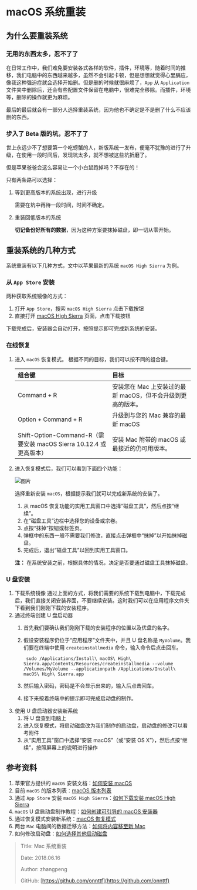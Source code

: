 # macOS 系统重装

## 为什么要重装系统

### 无用的东西太多，忍不了了

在日常工作中，我们难免要安装各式各样的软件，插件，环境等，随着时间的推移，我们电脑中的东西越来越多，虽然不会引起卡顿，但是想想就觉得心里膈应，像我这种强迫症就会选择开始删。但是删的时候就很麻烦了，`App` 从 `Application` 文件夹中删除后，还会有些配置文件保留在电脑中，很难完全移除。而插件，环境等，删除的操作就更为麻烦。

最后的最后就会有一部分人选择重装系统，因为他也不确定是不是删了什么不应该删的东西。

### 步入了 Beta 版的坑，忍不了了

世上永远少不了想要第一个吃螃蟹的人，新版系统一发布，便毫不犹豫的进行了升级，在使用一段时间后，发现坑太多，就不想被这些坑折磨了。

但是苹果爸爸会这么容易让一个小白鼠跑掉吗？不存在的！

只有两条路可以选择：

1. 等到更高版本的系统出现，进行升级

   需要在坑中再待一段时间，时间不确定。

2. 重装回低版本的系统

   **切记备份好所有的数据**，因为这种方案要抹掉磁盘，即一切从零开始。

## 重装系统的几种方式

系统重装有以下几种方式，文中以苹果最新的系统 `macOS High Sierra` 为例。

### 从 `App Store` 安装

两种获取系统镜像的方式：

1. 打开 `App Store`，搜索 `macOS High Sierra` 点击下载按钮
2. 直接打开 [macOS High Sierra](https://search.itunes.apple.com/WebObjects/MZContentLink.woa/wa/link?mt=11&path=mac%2fmacoshighsierra) 页面，点击下载按钮

下载完成后，安装器会自动打开，按照提示即可完成新系统的安装。

### 在线恢复

1. 进入 `macOS` 恢复模式。
    根据不同的目标，我们可以按不同的组合键。

    | 组合键                                                             | 目标                                                        |
    | :----------------------------------------------------------------- | :---------------------------------------------------------- |
    | Command + R                                                        | 安装您在 Mac 上安装过的最新 macOS，但不会升级到更高的版本。 |
    | Option + Command + R                                               | 升级到与您的 Mac 兼容的最新 macOS                           |
    | Shift-Option-Command-R（需要安装 macOS Sierra 10.12.4 或更高版本） | 安装 Mac 附带的 macOS 或最接近的仍可用版本。                |

2. 进入恢复模式后，我们可以看到下面四个功能：

    ![图片](https://p3-juejin.byteimg.com/tos-cn-i-k3u1fbpfcp/d0d87aacfd674425a6a892f90e42f795~tplv-k3u1fbpfcp-zoom-1.image)

    选择重新安装 `macOS`，根据提示我们就可以完成新系统的安装了。

    1. 从 macOS 恢复功能的实用工具窗口中选择“磁盘工具”，然后点按“继续”。
    2. 在“磁盘工具”边栏中选择您的设备或宗卷。
    3. 点按“抹掉”按钮或标签页。
    4. 弹框中的东西一般不需要我们修改，直接点击弹框中“抹掉”以开始抹掉磁盘。
    5. 完成后，退出“磁盘工具”以回到实用工具窗口。

    **注：** 在系统安装之前，根据具体的情况，决定是否要通过磁盘工具抹掉磁盘。

### U 盘安装

1. 下载系统镜像 通过上面的方式，将我们需要的系统下载到电脑中，下载完成后，我们直接关闭安装界面，不要继续安装。这时我们可以在应用程序文件夹下看到我们刚刚下载的安装程序。
2. 通过终端创建 U 盘启动器
    1. 首先我们要确认我们刚刚下载的安装程序的位置以及优盘的名字。
    2. 假设安装程序仍位于“应用程序”文件夹中，并且 U 盘名称是 `MyVolume`。我们要在终端中使用 `createinstallmedia` 命令，输入命令后点击回车。

       ```text
        sudo /Applications/Install\ macOS\ High\ Sierra.app/Contents/Resources/createinstallmedia --volume /Volumes/MyVolume --applicationpath /Applications/Install\ macOS\ High\ Sierra.app
       ```

    3. 然后输入密码，密码是不会显示出来的，输入后点击回车。
    4. 接下来按着终端中的提示即可完成启动盘的制作。
3. 使用 U 盘启动器安装新系统
    1. 将 U 盘查到电脑上
    2. 进入恢复模式，将启动磁盘改为我们制作的启动盘，启动盘的修改可以看考附件
    3. 从“实用工具”窗口中选择“安装 macOS”（或“安装 OS X”），然后点按“继续”，按照屏幕上的说明进行操作

## 参考资料

1. 苹果官方提供的 `macOS` 安装文档：[如何安装 macOS](https://support.apple.com/zh-cn/HT204904)
2. 目前 `macOS` 的版本列表：[macOS 版本列表](https://support.apple.com/zh-cn/HT201686)
3. 通过 `App Store` 安装 `macOS High Sierra`：[如何下载安装 macOS High Sierra](https://support.apple.com/zh-cn/HT201475#appstore)
4. `macOS` U 盘启动盘制作教程：[如何创建可引导的 macOS 安装器](https://support.apple.com/zh-cn/HT201372)
5. 通过恢复模式安装新系统：[macOS 恢复模式](https://support.apple.com/zh-cn/HT201314)
6. 两台 `Mac` 电脑间的数据迁移方法：[如何将内容移至新 Mac](https://support.apple.com/zh-cn/HT204350)
7. 如何修改启动盘：[如何选择其他启动磁盘](https://support.apple.com/zh-cn/HT202796)

> Title: Mac 系统重装
>
> Date: 2018.06.16
>
> Author: zhangpeng
>
> GitHub: [https://github.com/onnttf](https://github.com/onnttf)
